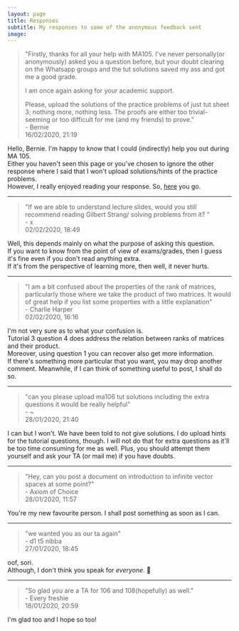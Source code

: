 ```yaml
---
layout: page
title: Responses
subtitle: My responses to some of the anonymous feedback sent
image:
---
```


> "Firstly, thanks for all your help with MA105. I've never personally(or anonymously) asked you a question before, but your doubt clearing on the Whatsapp groups and the tut solutions saved my ass and got me a good grade.  
>  
>I am once again asking for your academic support.  
>  
>Please, upload the solutions of the practice problems of just tut sheet 3; nothing more, nothing less. The proofs are either too trivial-seeming or too difficult for me (and my friends) to prove."  
> \- Bernie  
> 16/02/2020, 21:19

Hello, Bernie. I'm happy to know that I could (indirectly) help you out during MA 105.  
Either you haven't seen this page or you've chosen to ignore the other response where I said that I won't upload solutions/hints of the practice problems.  
However, I really enjoyed reading your response. So, [here](https://github.com/aryamanmaithani/ma-106-tut/blob/master/Hints/tut-3-extra.pdf) you go.  

---

> "If we are able to understand lecture slides, would you still recommend reading Gilbert Strang/ solving problems from it? "  
> \- x  
> 02/02/2020, 18:49

Well, this depends mainly on what the purpose of asking this question.  
If you want to know from the point of view of exams/grades, then I guess it's fine even if you don't read anything extra.  
If it's from the perspective of learning more, then well, it never hurts.

---

> "I am a bit confused about the properties of the rank of matrices, particularly those where we take the product of two matrices. It would of great help if you list some properties with a little explanation"  
> \- Charlie Harper  
> 02/02/2020, 16:16

I'm not very sure as to what your confusion is.  
Tutorial 3 question 4 does address the relation between ranks of matrices and their product.  
Moreover, using question 1 you can recover also get more information.  
If there's something more particular that you want, you may drop another comment. Meanwhile, if I can think of something useful to post, I shall do so.

---

> "can you please upload ma106 tut solutions including the extra questions it would be really helpful"  
> \- ~  
> 28/01/2020, 21:40

I can but I won't. We have been told to not give solutions. I do upload hints for the tutorial questions, though.
I will not do that for extra questions as it'll be too time consuming for me as well. Plus, you should attempt them yourself and ask your TA (or mail me) if you have doubts.

---

> "Hey, can you post a document on introduction to infinite vector spaces at some point?"  
> \- Axiom of Choice  
> 28/01/2020, 11:57

You're my new favourite person. I shall post something as soon as I can.

---
> "we wanted you as our ta again"  
> \- d1 t5 nibba  
> 27/01/2020, 18:45

oof, sori.  
Although, I don't think you speak for *everyone*. 👀

---

> "So glad you are a TA for 106 and 108(hopefully) as well."  
> \- Every freshie  
> 18/01/2020, 20:59

I'm glad too and I hope so too!